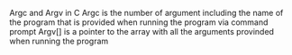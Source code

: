 Argc and Argv in C
Argc is the number of argument including the name of the program that is provided when running the program via command prompt
Argv[] is a pointer to the array with all the arguments provinded when running the program
